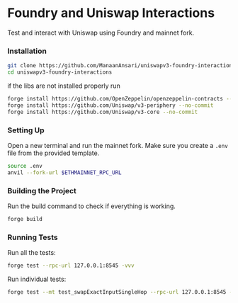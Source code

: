 # Foundry and Uniswap Interactions

Test and interact with Uniswap using Foundry and mainnet fork.

### Installation

```bash
git clone https://github.com/ManaanAnsari/uniswapv3-foundry-interactions.git
cd uniswapv3-foundry-interactions
```

if the libs are not installed properly run

```bash
forge install https://github.com/OpenZeppelin/openzeppelin-contracts --no-commit
forge install https://github.com/Uniswap/v3-periphery --no-commit
forge install https://github.com/Uniswap/v3-core --no-commit
```

### Setting Up

Open a new terminal and run the mainnet fork. Make sure you create a `.env` file from the provided template.

```bash
source .env
anvil --fork-url $ETHMAINNET_RPC_URL
```

### Building the Project

Run the build command to check if everything is working.

```bash
forge build
```

### Running Tests

Run all the tests:

```bash
forge test --rpc-url 127.0.0.1:8545 -vvv
```

Run individual tests:

```bash
forge test --mt test_swapExactInputSingleHop --rpc-url 127.0.0.1:8545 -vvv
```
